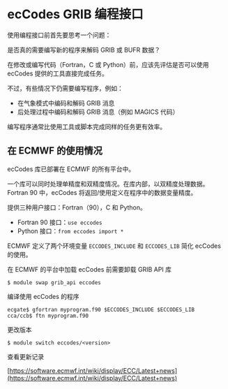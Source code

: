 # ecCodes GRIB 编程接口

使用编程接口前首先要思考一个问题：

是否真的需要编写新的程序来解码 GRIB 或 BUFR 数据？

在修改或编写代码（Fortran，C 或 Python）前，应该先评估是否可以使用 ecCodes 提供的工具直接完成任务。

不过，有些情况下仍需要编写程序，例如：

- 在气象模式中编码和解码 GRIB 消息
- 后处理过程中编码和解码 GRIB 消息（例如 MAGICS 代码）

编写程序通常比使用工具或脚本完成同样的任务更有效率。

## 在 ECMWF 的使用情况

ecCodes 库已部署在 ECMWF 的所有平台中。

一个库可以同时处理单精度和双精度情况。在库内部，以双精度处理数据。
Fortran 90 中，ecCodes 将返回/使用定义在程序中的数据变量精度。

提供三种用户接口：Fortran（90），C 和 Python。

- Fortran 90 接口：`use eccodes`
- Python 接口：`from eccodes import *`

ECMWF 定义了两个环境变量 `ECCODES_INCLUDE` 和 `ECCODES_LIB` 简化 ecCodes 的使用。

在 ECMWF 的平台中加载 ecCodes 前需要卸载 GRIB API 库

```
$ module swap grib_api eccodes
```

编译使用 ecCodes 的程序

```
ecgate$ gfortran myprogram.f90 $ECCODES_INCLUDE $ECCODES_LIB
cca/ccb$ ftn myprogram.f90
```

更改版本

```
$ module switch eccodes/<version>
```

查看更新记录

[https://software.ecmwf.int/wiki/display/ECC/Latest+news](https://software.ecmwf.int/wiki/display/ECC/Latest+news)


